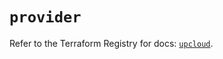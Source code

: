 # `provider`

Refer to the Terraform Registry for docs: [`upcloud`](https://registry.terraform.io/providers/upcloudltd/upcloud/5.14.0/docs).
